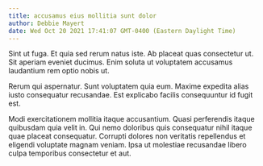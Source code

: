 ```yaml
---
title: accusamus eius mollitia sunt dolor
author: Debbie Mayert
date: Wed Oct 20 2021 17:41:07 GMT-0400 (Eastern Daylight Time)
---
```

Sint ut fuga. Et quia sed rerum natus iste. Ab placeat quas consectetur ut. Sit aperiam eveniet ducimus. Enim soluta ut voluptatem accusamus laudantium rem optio nobis ut.

 Rerum qui aspernatur. Sunt voluptatem quia eum. Maxime expedita alias iusto consequatur recusandae. Est explicabo facilis consequuntur id fugit est.

 Modi exercitationem mollitia itaque accusantium. Quasi perferendis itaque quibusdam quia velit in. Qui nemo doloribus quis consequatur nihil itaque quae placeat consequatur. Corrupti dolores non veritatis repellendus et eligendi voluptate magnam veniam. Ipsa ut molestiae recusandae libero culpa temporibus consectetur et aut.
